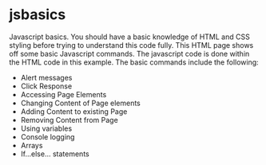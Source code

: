 # jsbasics
Javascript basics. You should have a basic knowledge of HTML and CSS styling before trying to understand this code fully.
This HTML page shows off some basic Javascript commands. The javascript code is done within the HTML code in this example. The basic commands include the following:
- Alert messages
- Click Response
- Accessing Page Elements
- Changing Content of Page elements
- Adding Content to existing Page
- Removing Content from Page
- Using variables
- Console logging
- Arrays
- If...else... statements
